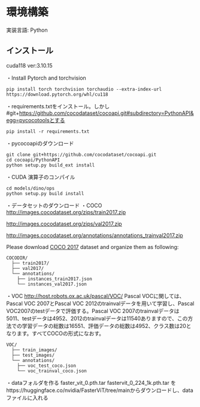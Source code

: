 # 環境構築
実装言語: Python

## インストール
cuda118
ver:3.10.15

・Install Pytorch and torchvision
```
pip install torch torchvision torchaudio --extra-index-url https://download.pytorch.org/whl/cu118
```
・requirements.txtをインストール。しかし
#git+https://github.com/cocodataset/cocoapi.git#subdirectory=PythonAPI&egg=pycocotoolsとする
```
pip install -r requirements.txt
```
・pycocoapiのダウンロード
```
git clone git+https://github.com/cocodataset/cocoapi.git
cd cocoapi/PythonAPI
python setup.py build_ext install
```

・CUDA 演算子のコンパイル
```
cd models/dino/ops
python setup.py build install
```

・データセットのダウンロード
・COCO
http://images.cocodataset.org/zips/train2017.zip

http://images.cocodataset.org/zips/val2017.zip

http://images.cocodataset.org/annotations/annotations_trainval2017.zip

Please download [COCO 2017](https://cocodataset.org/) dataset and organize them as following:
```
COCODIR/
  ├── train2017/
  ├── val2017/
  └── annotations/
  	├── instances_train2017.json
  	└── instances_val2017.json
```

・VOC
http://host.robots.ox.ac.uk/pascal/VOC/
Pascal VOCに関しては、Pascal VOC 2007とPascal VOC 2012のtrainvalデータを用いて学習し、Pascal VOC2007のtestデータで評価する。Pascal VOC 2007のtrainvalデータは5011、testデータは4952、2012のtrainvalデータは11540ありますので、この方法での学習データの総数は16551、評価データの総数は4952、クラス数は20となります。すべてCOCOの形式になおす。

```
VOC/
  ├── train_images/
  ├── test_images/
  └── annotations/
  	├── voc_test_coco.json
  	└── voc_trainval_coco.json
```

・dataフォルダを作る
faster_vit_0.pth.tar
fastervit_0_224_1k.pth.tar
をhttps://huggingface.co/nvidia/FasterViT/tree/mainからダウンロードし、dataファイルに入れる